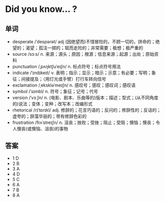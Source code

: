 # Did you know… ?

## 单词
- desperate /ˈdespərət/ adj (因绝望而)不惜冒险的，不顾一切的，拼命的；绝望的；渴望；孤注一掷的；铤而走险的；非常需要；极想；极严重的
- source /sɔːs/ n. 来源；源头；原因；根源；信息来源；起源；出处；原始资料
- punctuation /ˌpʌŋktʃuˈeɪʃn/ n. 标点符号；标点符号用法
- indicate /ˈɪndɪkeɪt/ v. 表明；指示；显示；暗示；示意；有必要；写明；象征；间接提及；（用灯光或手臂）打行车转向信号
- exclamation /ˌekskləˈmeɪʃn/ n. 感叹号；感叹；感叹词；感叹语
- symbol /ˈsɪmbl/ n. 符号；象征；记号；代号
- version /ˈvɜːʃn/ n. (电影、剧本、乐曲等的)版本；描述；型式；(从不同角度的)说法；变体；变种；改写本；改编形式
- rhetorical /rɪˈtɒrɪkl/ adj. 修辞的；花言巧语的；反问的；修辞性的；反诘的；虚夸的；辞藻华丽的；带有修辞色彩的
- frustration /frʌˈstreɪʃn/ n. 沮丧；挫败；受挫；阻止；受阻；懊恼；懊丧；令人懊丧(或懊恼、沮丧)的事物

## 答案
- 1 D
- 2 B
- 3 A
- 4 D
- 5 C
- 6 A
- 7 B
- 8 A
